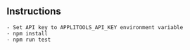 ## Instructions
    - Set API key to APPLITOOLS_API_KEY environment variable
    - npm install
    - npm run test